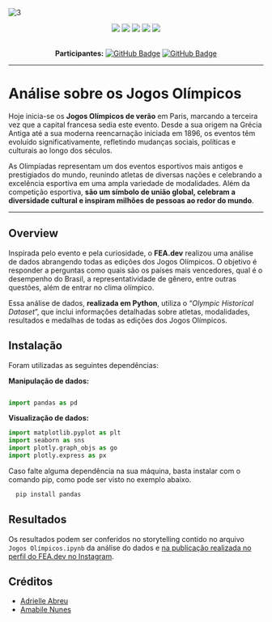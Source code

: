 ![3](https://github.com/user-attachments/assets/fcdb7066-f5d9-44c1-bdcc-df940209028e)


<div align="center">
 
 <img src="https://img.shields.io/badge/Python-FFD43B?style=for-the-badge&logo=python&logoColor=blue" />
 <img src="https://img.shields.io/badge/pandas-%23150458.svg?style=for-the-badge&logo=pandas&logoColor=white"/>
 <img src="https://img.shields.io/badge/Matplotlib-%23ffffff.svg?style=for-the-badge&logo=Matplotlib&logoColor=black"/>
 <img src="https://img.shields.io/badge/Plotly-%233F4F75.svg?style=for-the-badge&logo=plotly&logoColor=white"/>
 <img src="https://img.shields.io/badge/Instagram-E4405F?style=for-the-badge&logo=instagram&logoColor=white" />

</div>

<br>

<div align="center">

  **Participantes:** <a href="https://github.com/Adrielle123abreu">[![GitHub Badge](https://img.shields.io/badge/Adrielle_Abreu-100000?style=for-the-badge&logo=GitHub&logoColor=white)](https://github.com/Adrielle123abreu)</a> 
  <a href="https://github.com/mabibis">[![GitHub Badge](https://img.shields.io/badge/Amabile_Nunes-100000?style=for-the-badge&logo=GitHub&logoColor=white)](https://github.com/mabibis)</a>

</div>

---

# Análise sobre os Jogos Olímpicos

Hoje inicia-se os **Jogos Olímpicos de verão** em Paris, marcando a terceira vez que a capital francesa sedia este evento. Desde a sua origem na Grécia Antiga até a sua moderna reencarnação iniciada em 1896, os eventos têm evoluído significativamente, refletindo mudanças sociais, políticas e culturais ao longo dos séculos.

As Olimpíadas representam um dos eventos esportivos mais antigos e prestigiados do mundo, reunindo atletas de diversas nações e celebrando a excelência esportiva em uma ampla variedade de modalidades. Além da competição esportiva, **são um símbolo de união global, celebram a diversidade cultural e inspiram milhões de pessoas ao redor do mundo**. 



---

## Overview

Inspirada pelo evento e pela curiosidade, o **FEA.dev** realizou uma análise de dados abrangendo todas as edições dos Jogos Olímpicos. O objetivo é responder a perguntas como quais são os países mais vencedores, qual é o desempenho do Brasil, a representatividade de gênero, entre outras questões, além de entrar no clima olímpico.

Essa análise de dados, **realizada em Python**, utiliza o “_Olympic Historical Dataset_”, que inclui informações detalhadas sobre atletas, modalidades, resultados e medalhas de todas as edições dos Jogos Olímpicos.


## Instalação

Foram utilizadas as seguintes dependências:

__Manipulação de dados:__
```python

import pandas as pd
```

__Visualização de dados:__
```python
import matplotlib.pyplot as plt
import seaborn as sns
import plotly.graph_objs as go
import plotly.express as px
```

Caso falte alguma dependência na sua máquina, basta instalar com o comando pip, como pode ser visto no exemplo abaixo.
```python
  pip install pandas
```

## Resultados

Os resultados podem ser conferidos no storytelling contido no arquivo ```Jogos Olímpicos.ipynb``` da análise do dados e [na publicação realizada no perfil do FEA.dev no Instagram](https://www.instagram.com/p/C6AAb3myihr).

## Créditos

- [Adrielle Abreu](https://github.com/Adrielle123abreu)
- [Amabile Nunes](https://github.com/mabibis)
